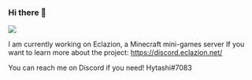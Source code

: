 ### Hi there 👋

![](https://komarev.com/ghpvc/?username=Hytashi&style=flat-square)

I am currently working on Eclazion, a Minecraft mini-games server
If you want to learn more about the project: https://discord.eclazion.net/

You can reach me on Discord if you need! Hytashi#7083
